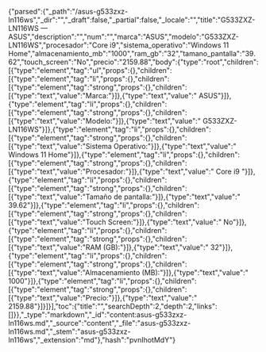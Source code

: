{"parsed":{"_path":"/asus-g533zxz-ln116ws","_dir":"","_draft":false,"_partial":false,"_locale":"","title":"G533ZXZ-LN116WS — ASUS","description":"","num":"","marca":"ASUS","modelo":"G533ZXZ-LN116WS","procesador":"Core i9","sistema_operativo":"Windows 11 Home","almacenamiento_mb":"1000","ram_gb":"32","tamano_pantalla":"39.62","touch_screen":"No","precio":"2159.88","body":{"type":"root","children":[{"type":"element","tag":"ul","props":{},"children":[{"type":"element","tag":"li","props":{},"children":[{"type":"element","tag":"strong","props":{},"children":[{"type":"text","value":"Marca:"}]},{"type":"text","value":" ASUS"}]},{"type":"element","tag":"li","props":{},"children":[{"type":"element","tag":"strong","props":{},"children":[{"type":"text","value":"Modelo:"}]},{"type":"text","value":" G533ZXZ-LN116WS"}]},{"type":"element","tag":"li","props":{},"children":[{"type":"element","tag":"strong","props":{},"children":[{"type":"text","value":"Sistema Operativo:"}]},{"type":"text","value":" Windows 11 Home"}]},{"type":"element","tag":"li","props":{},"children":[{"type":"element","tag":"strong","props":{},"children":[{"type":"text","value":"Procesador:"}]},{"type":"text","value":" Core i9 "}]},{"type":"element","tag":"li","props":{},"children":[{"type":"element","tag":"strong","props":{},"children":[{"type":"text","value":"Tamaño de pantalla:"}]},{"type":"text","value":" 39.62"}]},{"type":"element","tag":"li","props":{},"children":[{"type":"element","tag":"strong","props":{},"children":[{"type":"text","value":"Touch Screen:"}]},{"type":"text","value":" No"}]},{"type":"element","tag":"li","props":{},"children":[{"type":"element","tag":"strong","props":{},"children":[{"type":"text","value":"RAM (GB):"}]},{"type":"text","value":" 32"}]},{"type":"element","tag":"li","props":{},"children":[{"type":"element","tag":"strong","props":{},"children":[{"type":"text","value":"Almacenamiento (MB):"}]},{"type":"text","value":" 1000"}]},{"type":"element","tag":"li","props":{},"children":[{"type":"element","tag":"strong","props":{},"children":[{"type":"text","value":"Precio:"}]},{"type":"text","value":" 2159.88"}]}]}],"toc":{"title":"","searchDepth":2,"depth":2,"links":[]}},"_type":"markdown","_id":"content:asus-g533zxz-ln116ws.md","_source":"content","_file":"asus-g533zxz-ln116ws.md","_stem":"asus-g533zxz-ln116ws","_extension":"md"},"hash":"pvnIhotMdY"}